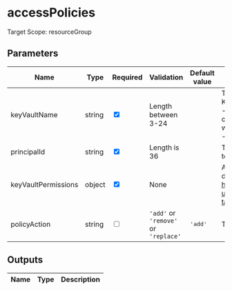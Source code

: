 # accessPolicies

Target Scope: resourceGroup

## Parameters
| Name | Type | Required | Validation | Default value | Description |
| -- |  -- | -- | -- | -- | -- |
| keyVaultName | string | <input type="checkbox" checked> | Length between 3-24 | <pre></pre> | The name of the KeyVault to upsert<br>Keyvault name restrictions:<br>- Keyvault names must be between 3 and 24 alphanumeric characters in length. The name must begin with a letter, end with a letter or digit, and not contain consecutive hyphens<br>- Your keyVaultName must be unique within Azure. |
| principalId | string | <input type="checkbox" checked> | Length is 36 | <pre></pre> | The AAD Object ID of the pricipal you want to assign the role to. |
| keyVaultPermissions | object | <input type="checkbox" checked> | None | <pre></pre> | Assigned permissions for Principal ID. Please refer to this documentation for the object structure: https://docs.microsoft.com/en-us/azure/templates/microsoft.keyvault/vaults/accesspolicies?tabs=bicep#permissions |
| policyAction | string | <input type="checkbox"> | `'add'` or  `'remove'` or  `'replace'` | <pre>'add'</pre> | The action we choose for keyvault accessPolicies. |
## Outputs
| Name | Type | Description |
| -- |  -- | -- |

